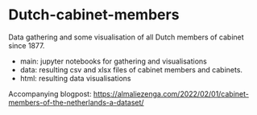 # Dutch-cabinet-members
Data gathering and some visualisation of all Dutch members of cabinet since 1877. 

- main: jupyter notebooks for gathering and visualisations
- data: resulting csv and xlsx files of cabinet members and cabinets. 
- html: resulting data visualisations

Accompanying blogpost: https://almaliezenga.com/2022/02/01/cabinet-members-of-the-netherlands-a-dataset/
